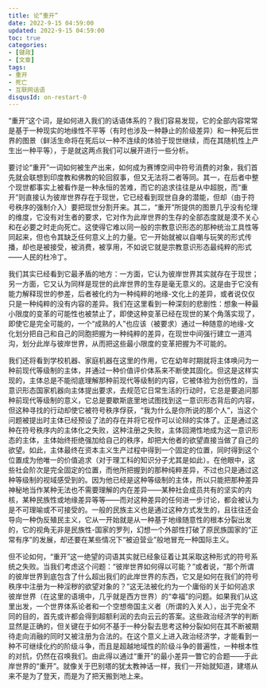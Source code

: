 ```yaml
---
title: 论“重开”
date: 2022-9-15 04:59:00
updated: 2022-9-15 04:59:00
toc: true
categories:
- [键政]
- [文章]
tags: 
- 重开
- 死亡
- 互联网话语
disqusId: on-restart-0
---
```


“重开”这个词，是如何进入我们的话语体系的？我们容易发现，它的全部内容常常是基于一种现实的地缘性不平等（有时也涉及一种静止的阶级差异）和一种死后世界的图景（鲜活生命将在死后以一种不连续的体验于现世继续，而在其随机性上产生出一种平等），于是就这两点我们可以展开进行一些分析。

要讨论“重开”一词如何被生产出来，如何成为赛博空间中符号消费的对象，我们首先就会联想到印度教和佛教的轮回叙事，但又无法将二者等同。其一，在后者中整个现世都事实上被看作是一种永恒的苦难，而它的追求往往是从中超脱，而“重开”则直接认为彼岸世界存在于现世，它已经看到现世自身的潜能，但却（由于符号秩序的强制介入）要把现世分割开来。其二，“重开”所提供的图景几乎没有伦理的维度，它没有对生者的要求，它对作为此岸世界的生存的全部态度就是漠不关心和在必要之时走向死亡。这使得它难以同一般的宗教意识形态的那种统治工具性等同起来，但也令其缺乏任何意义上的力量。它一开始就被以自嘲与玩笑的形式传播，却也是被接受，被消费，被享用，不如说它就是宗教意识形态最纯粹的形式——人民的杜冷丁。

我们其实已经看到它最矛盾的地方：一方面，它认为彼岸世界其实就存在于现世；另一方面，它又认为同样是现世的此岸世界的生存是毫无意义的。这是由于它没有能力解释现世的参差，后者被化约为一种纯粹的地缘-文化上的差异，或者说仅仅只是一种纯粹的没有内容的差异。我们在这里看到一种深刻的悲剧性：想象一种最小限度的变革的可能性也被禁止了，即使这种变革已经在现世的某个角落实现了，即使它是完全可能的，一个“成熟的人”也应该（被要求）通过一种随意的地缘-文化划分把自己和自己的同胞把握为一种纯粹的差异，在现世中间强行建立一道鸿沟，划分此岸与彼岸世界，从而把这些最小限度的变革把握为不可能的。

我们还将看到学校机器、家庭机器在这里的作用，它在幼年时期就将主体唤问为一种前现代等级制的主体，并通过一种价值评价体系来不断使其固化。但这是这样实现的，主体总是不能彻底理解那种前现代等级制的内容，它被体验为创伤性的，当意识形态国家机器向主体提出要求，去规范它日常生活的行动时，它总是要追问那种前现代等级制的意义，它总是要歇斯底里地试图找到这一意识形态背后的内容，但这种寻找的行动却使它被符号秩序俘获，“我为什么是你所说的那个人”，当这个问题被提出时主体已经预设了法的存在并将它视作可以论辩的实体了。正是通过这种在符号秩序内的主体化之失败，这种注册之失败，主体回溯性地成为这一意识形态的主体，主体始终拒绝强加给自己的秩序，却把大他者的欲望直接当做了自己的欲望。如此，主体最终在资本主义生产过程中得到一个固定的位置，同时得到这个位置成为他唯一的价值追求（对于理工科的知识分子尤其是如此）。在他眼中，这些社会阶次是完全固定的位置，而他所把握到的那种纯粹差异，不过也只是通过这种等级制的视域感受到的。因为他已经是这种等级制的主体，所以只能把那种差异神秘地当作某种无法也不需要理解的内在差异——某种社会成员共有的坚实的内核，某种民族性或地缘差异等等——而对这种差异的任何进一步讨论，都会被认为是不可理喻或不可接受的。一般的民族主义也是通过这种方式发生的，且往往还会导向一种伪反殖民主义，它从一开始就是从一种基于地缘随意性的根本分裂出发的，它的视角无非是民族性-国家的罗列，幻想一个外部性打破了原民族国家的“正常有序”的发展，却还要在某些情况下“被迫营业”般地冒充一种国际主义。

但不论如何，“重开”这一绝望的词语其实就已经象征着让其采取这种形式的符号系统之失败。当我们考虑这个问题：“彼岸世界如何得以可能？”或者说，“那个所谓的彼岸世界到底包含了什么超出我们的此岸世界的东西，它又是如何在我们的符号秩序中注册为一种淫秽的欲望对象的？”这无法被化约为一个庸俗的关于如何追求彼岸世界（在这里的语境中，几乎就是西方世界）的“幸福”的问题。如果我们从这里出发，一个世界体系论者和一个空想帝国主义者（所谓的入关人），出于完全不同的目的，首先或许都会得到超额利润的去向云云的答案。这些政治经济学的判断显然是正确的，但关键在于如何不基于一种分裂去思考这种分裂如何在其不断被期待走向消融的同时又被注册为合法的。在这个意义上进入政治经济学，才能看到一种不可继续化约的阶级斗争，而且是超越地域性的阶级斗争的普遍性，一种根本性的对抗，仍然在召唤我们。由此得以通过“重开”的最小差异一瞥它的合题——于此岸世界的“重开”。就像关于巴别塔的犹太教神话一样，我们一开始就知道，建塔从来不是为了登天，而是为了把天搬到地上来。
